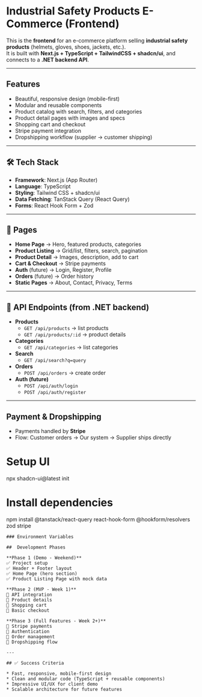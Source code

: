 
#  Industrial Safety Products E-Commerce (Frontend)

This is the **frontend** for an e-commerce platform selling **industrial safety products** (helmets, gloves, shoes, jackets, etc.).  
It is built with **Next.js + TypeScript + TailwindCSS + shadcn/ui**, and connects to a **.NET backend API**.

---

##  Features
- Beautiful, responsive design (mobile-first)
- Modular and reusable components
- Product catalog with search, filters, and categories
- Product detail pages with images and specs
- Shopping cart and checkout
- Stripe payment integration
- Dropshipping workflow (supplier → customer shipping)

---

## 🛠️ Tech Stack
- **Framework**: Next.js (App Router)
- **Language**: TypeScript
- **Styling**: Tailwind CSS + shadcn/ui
- **Data Fetching**: TanStack Query (React Query)
- **Forms**: React Hook Form + Zod

---

## 📄 Pages
- **Home Page** → Hero, featured products, categories
- **Product Listing** → Grid/list, filters, search, pagination
- **Product Detail** → Images, description, add to cart
- **Cart & Checkout** → Stripe payments
- **Auth** (future) → Login, Register, Profile
- **Orders** (future) → Order history
- **Static Pages** → About, Contact, Privacy, Terms

---

## 🔌 API Endpoints (from .NET backend)
- **Products**
  - `GET /api/products` → list products
  - `GET /api/products/:id` → product details
- **Categories**
  - `GET /api/categories` → list categories
- **Search**
  - `GET /api/search?q=query`
- **Orders**
  - `POST /api/orders` → create order
- **Auth (future)**
  - `POST /api/auth/login`
  - `POST /api/auth/register`

---

##  Payment & Dropshipping
- Payments handled by **Stripe**
- Flow: Customer orders → Our system → Supplier ships directly

# Setup UI
npx shadcn-ui@latest init

# Install dependencies
npm install @tanstack/react-query react-hook-form @hookform/resolvers zod stripe
````
### Environment Variables

##  Development Phases

**Phase 1 (Demo - Weekend)**
✅ Project setup
✅ Header + Footer layout
✅ Home Page (hero section)
✅ Product Listing Page with mock data

**Phase 2 (MVP - Week 1)**
🔲 API integration
🔲 Product details
🔲 Shopping cart
🔲 Basic checkout

**Phase 3 (Full Features - Week 2+)**
🔲 Stripe payments
🔲 Authentication
🔲 Order management
🔲 Dropshipping flow

---

## ✅ Success Criteria

* Fast, responsive, mobile-first design
* Clean and modular code (TypeScript + reusable components)
* Impressive UI/UX for client demo
* Scalable architecture for future features



